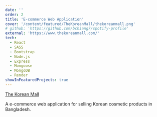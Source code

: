 ```yaml
---
date: ''
order: 2
title: 'E-commerce Web Application'
cover: '/content/featured/TheKoreanMall/thekoreanmall.png'
# github: 'https://github.com/bchiang7/spotify-profile'
external: 'https://www.thekoreanmall.com/'
tech:
  - React
  - SASS
  - Bootstrap
  - Node.js
  - Express
  - Mongoose
  - MongoDB
  - Render
showInFeaturedProjects: true
---
```


[The Korean Mall](https://www.koreanmallbd.org/)

A e-commerce web application for selling Korean cosmetic products in Bangladesh.
